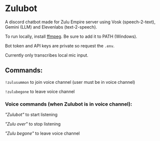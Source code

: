 # Zulubot

A discord chatbot made for Zulu Empire server using Vosk (speech-2-text), Gemini (LLM) and Elevenlabs (text-2-speech).

To run locally, install [ffmpeg](https://www.ffmpeg.org/download.html). Be sure to add it to PATH (Windows).

Bot token and API keys are private so request the ```.env```.

Currently only transcribes local mic input.

## Commands:

```!zulusummon``` to join voice channel (user must be in voice channel)

```!zulubegone``` to leave voice channel

### Voice commands (when Zulubot is in voice channel):

*"Zulubot"* to start listening

*"Zulu over"* to stop listening

*"Zulu begone"* to leave voice channel
